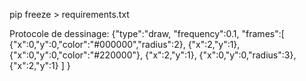 pip freeze > requirements.txt

Protocole de dessinage: {"type":"draw,
"frequency":0.1,
"frames":[
{"x":0,"y":0,"color":"#000000","radius":2},
{"x":2,"y":1},
{"x":0,"y":0,"color":"#220000"},
{"x":2,"y":1},
{"x":0,"y":0,"radius":3},
{"x":2,"y":1}
]
}

